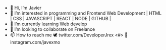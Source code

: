 - 👋 Hi, I’m Javier
- 👀 I’m interested in programming and Frontend Web Development | HTML | CSS | JAVASCRIPT | REACT |  NODE | GITHUB | 
- 🌱 I’m currently learning Web develop
- 💞️ I’m looking to collaborate on Freelance
- 📫 How to reach me 🕊️ twitter.com/DeveloperJrex  <#> 📸 instagram.com/javexmo

<!---
jotarexx/jotarexx is a ✨ special ✨ repository because its `README.md` (this file) appears on your GitHub profile.
You can click the Preview link to take a look at your changes.
--->
